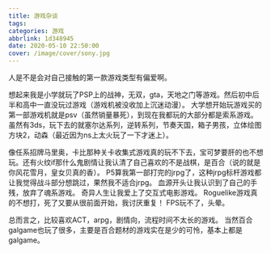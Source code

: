 ```yaml
---
title: 游戏杂谈
tags: 
categories: 游戏
abbrlink: 1d348945
date: 2020-05-10 22:50:00
cover: /image/cover/sony.jpg
---
```

人是不是会对自己接触的第一款游戏类型有偏爱啊。

想起来我是小学就玩了PSP上的战神，无双，gta，天地之门等游戏。然后初中后半和高中一直没玩过游戏（游戏机被没收加上沉迷动漫）。
大学想开始玩游戏买的第一部游戏机就是psv（虽然销量暴死），到现在我都玩的大部分都是索系游戏。
虽然有3ds，玩下去的就塞尔达系列，逆转系列，节奏天国，箱子男孩，立体绘图方块2，动森（最近因为ns上太火玩了一下才迷上）。

像任系招牌马里奥，卡比那种关卡收集式游戏真的玩不下去，宝可梦要肝的也不想玩。还有火纹if那什么鬼剧情让我认清了自己喜欢的不是战棋，是百合（说的就是你风花雪月，皇女贝真的香）。
P5算我第一部打完的jrpg了，这种jrpg标杆游戏都让我觉得战斗部分想跳过，果然我不适合jrpg。
血源开头让我认识到了自己的手残，放弃了魂系游戏。
奇异人生让我爱上了交互式电影游戏。
Roguelike游戏真的不想打，死了又要从很前面开始，我讨厌重复！
FPS玩不了，头晕。

总而言之，比较喜欢ACT，arpg，剧情向，流程时间不太长的游戏。
当然百合galgame也玩了很多，主要是百合题材的游戏实在是少的可怜，基本上都是galgame。

